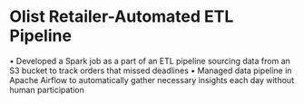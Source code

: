 # Olist Retailer-Automated ETL Pipeline

•	Developed a Spark job as a part of an ETL pipeline sourcing data from an S3 bucket to track orders that missed deadlines
•	Managed data pipeline in Apache Airflow to automatically gather necessary insights each day without human participation
